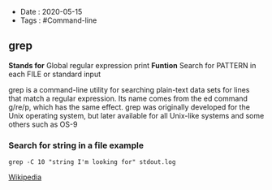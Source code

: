 - Date : 2020-05-15
- Tags : #Command-line

## grep

**Stands for** Global regular expression print
**Funtion** Search for PATTERN in each FILE or standard input

grep is a command-line utility for searching plain-text data sets for lines that match a regular expression. Its name comes from the ed command g/re/p, which has the same effect. grep was originally developed for the Unix operating system, but later available for all Unix-like systems and some others such as OS-9

### Search for string in a file example

```
grep -C 10 "string I'm looking for" stdout.log
```

[Wikipedia](https://en.wikipedia.org/wiki/Grep)
